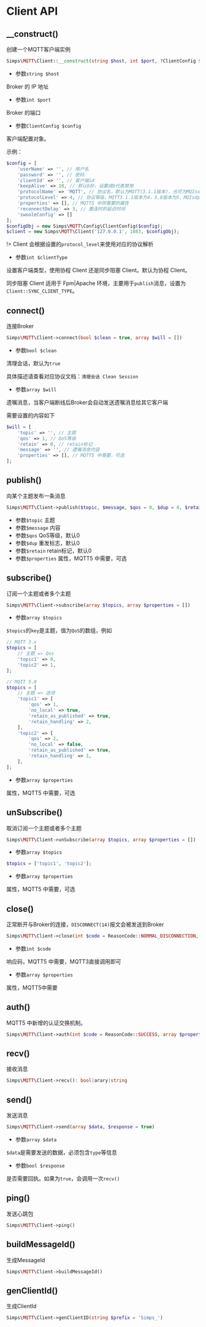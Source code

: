 # Client API

## __construct()

创建一个MQTT客户端实例

```php
Simps\MQTT\Client::__construct(string $host, int $port, ?ClientConfig $config = null, int $clientType = Client::COROUTINE_CLIENT_TYPE)
```

* 参数`string $host`

Broker 的 IP 地址

* 参数`int $port`

Broker 的端口

* 参数`ClientConfig $config`

客户端配置对象。

示例：

```php
$config = [
    'userName' => '', // 用户名
    'password' => '', // 密码
    'clientId' => '', // 客户端id
    'keepAlive' => 10, // 默认0秒，设置成0代表禁用
    'protocolName' => 'MQTT', // 协议名，默认为MQTT(3.1.1版本)，也可为MQIsdp(3.1版本)
    'protocolLevel' => 4, // 协议等级，MQTT3.1.1版本为4，5.0版本为5，MQIsdp为3
    'properties' => [], // MQTT5 中所需要的属性
    'reconnectDelay' => 3, // 重连时的延迟时间
    'swooleConfig' => []
];
$configObj = new Simps\MQTT\Config\ClientConfig($config);
$client = new Simps\MQTT\Client('127.0.0.1', 1883, $configObj);
```

!> Client 会根据设置的`protocol_level`来使用对应的协议解析

* 参数`int $clientType`

设置客户端类型，使用协程 Client 还是同步阻塞 Client。默认为协程 Client。

同步阻塞 Client 适用于 Fpm|Apache 环境，主要用于`publish`消息，设置为`Client::SYNC_CLIENT_TYPE`。

## connect()

连接Broker

```php
Simps\MQTT\Client->connect(bool $clean = true, array $will = [])
```

* 参数`bool $clean`

清理会话，默认为`true`

具体描述请查看对应协议文档：`清理会话 Clean Session`

* 参数`array $will`

遗嘱消息，当客户端断线后Broker会自动发送遗嘱消息给其它客户端

需要设置的内容如下

```php
$will = [
    'topic' => '', // 主题
    'qos' => 1, // QoS等级
    'retain' => 0, // retain标记
    'message' => '', // 遗嘱消息内容
    'properties' => [], // MQTT5 中需要，可选
];
```

## publish()

向某个主题发布一条消息

```php
Simps\MQTT\Client->publish($topic, $message, $qos = 0, $dup = 0, $retain = 0, array $properties = [])
```

* 参数`$topic` 主题
* 参数`$message` 内容
* 参数`$qos` QoS等级，默认0
* 参数`$dup` 重发标志，默认0
* 参数`$retain` retain标记，默认0
* 参数`$properties` 属性，MQTT5 中需要，可选

## subscribe()

订阅一个主题或者多个主题

```php
Simps\MQTT\Client->subscribe(array $topics, array $properties = [])
```

* 参数`array $topics`

`$topics`的`key`是主题，值为`QoS`的数组，例如

```php
// MQTT 3.x
$topics = [
    // 主题 => Qos
    'topic1' => 0, 
    'topic2' => 1,
];

// MQTT 5.0
$topics = [
    // 主题 => 选项
    'topic1' => [
        'qos' => 1,
        'no_local' => true,
        'retain_as_published' => true,
        'retain_handling' => 2,
    ], 
    'topic2' => [
        'qos' => 2,
        'no_local' => false,
        'retain_as_published' => true,
        'retain_handling' => 1,
    ], 
];
```

* 参数`array $properties`

属性，MQTT5 中需要，可选

## unSubscribe()

取消订阅一个主题或者多个主题

```php
Simps\MQTT\Client->unSubscribe(array $topics, array $properties = [])
```

* 参数`array $topics`

```php
$topics = ['topic1', 'topic2'];
```

* 参数`array $properties`

属性，MQTT5 中需要，可选

## close()

正常断开与Broker的连接，`DISCONNECT(14)`报文会被发送到Broker

```php
Simps\MQTT\Client->close(int $code = ReasonCode::NORMAL_DISCONNECTION, array $properties = [])
```

* 参数`int $code`

响应码，MQTT5 中需要，MQTT3直接调用即可

* 参数`array $properties`

属性，MQTT5中需要

## auth()

MQTT5 中新增的认证交换机制。

```php
Simps\MQTT\Client->auth(int $code = ReasonCode::SUCCESS, array $properties = [])
```

## recv()

接收消息

```php
Simps\MQTT\Client->recv(): bool|arary|string
```

## send()

发送消息

```php
Simps\MQTT\Client->send(array $data, $response = true)
```

* 参数`array $data`

`$data`是需要发送的数据，必须包含`type`等信息

* 参数`bool $response`

是否需要回执。如果为`true`，会调用一次`recv()`

## ping()

发送心跳包

```php
Simps\MQTT\Client->ping()
```

## buildMessageId()

生成MessageId

```php
Simps\MQTT\Client->buildMessageId()
```

## genClientId()

生成ClientId

```php
Simps\MQTT\Client->genClientID(string $prefix = 'Simps_')
```
